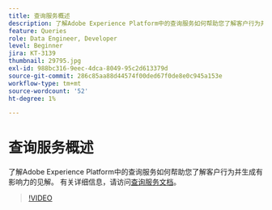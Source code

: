 ```yaml
---
title: 查询服务概述
description: 了解Adobe Experience Platform中的查询服务如何帮助您了解客户行为并生成有影响力的见解。
feature: Queries
role: Data Engineer, Developer
level: Beginner
jira: KT-3139
thumbnail: 29795.jpg
exl-id: 988bc316-9eec-4dca-8049-95c2d613379d
source-git-commit: 286c85aa88d44574f00ded67f0de8e0c945a153e
workflow-type: tm+mt
source-wordcount: '52'
ht-degree: 1%

---
```


# 查询服务概述

了解Adobe Experience Platform中的查询服务如何帮助您了解客户行为并生成有影响力的见解。 有关详细信息，请访问[查询服务文档](https://experienceleague.adobe.com/docs/experience-platform/query/home.html?lang=zh-Hans)。

>[!VIDEO](https://video.tv.adobe.com/v/29795?learn=on&enablevpops)
